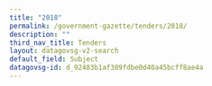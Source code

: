 ```yaml
---
title: "2018"
permalink: /government-gazette/tenders/2018/
description: ""
third_nav_title: Tenders
layout: datagovsg-v2-search
default_field: Subject
datagovsg-id: d_92483b1af389fdbe0d40a45bcff8ae4a
---
```

